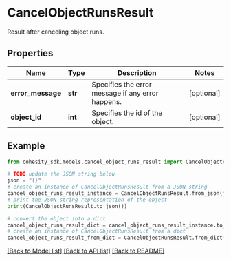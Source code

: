 # CancelObjectRunsResult

Result after canceling object runs.

## Properties

Name | Type | Description | Notes
------------ | ------------- | ------------- | -------------
**error_message** | **str** | Specifies the error message if any error happens. | [optional] 
**object_id** | **int** | Specifies the id of the object. | [optional] 

## Example

```python
from cohesity_sdk.models.cancel_object_runs_result import CancelObjectRunsResult

# TODO update the JSON string below
json = "{}"
# create an instance of CancelObjectRunsResult from a JSON string
cancel_object_runs_result_instance = CancelObjectRunsResult.from_json(json)
# print the JSON string representation of the object
print(CancelObjectRunsResult.to_json())

# convert the object into a dict
cancel_object_runs_result_dict = cancel_object_runs_result_instance.to_dict()
# create an instance of CancelObjectRunsResult from a dict
cancel_object_runs_result_from_dict = CancelObjectRunsResult.from_dict(cancel_object_runs_result_dict)
```
[[Back to Model list]](../README.md#documentation-for-models) [[Back to API list]](../README.md#documentation-for-api-endpoints) [[Back to README]](../README.md)


